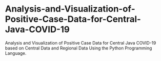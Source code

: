 # Analysis-and-Visualization-of-Positive-Case-Data-for-Central-Java-COVID-19
Analysis and Visualization of Positive Case Data for Central Java COVID-19 based on Central Data and Regional Data Using the Python Programming Language.
